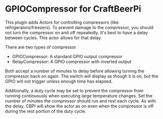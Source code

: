 # GPIOCompressor for CraftBeerPi

This plugin adds Actors for controlling compressors (like refrigerators/freezers). To prevent damage to the compressor, you should not turn the compressor on and off repeatedly. It's best to have a delay between cycles. This actor allows for that delay.

There are two types of compressor
- GPIOCompressor: A standard GPIO output compressor
- RelayCompressor: A GPIO compressor with inverted output

Both accept a number of minutes to delay before allowing turning the compressor back on again. The switch will display as though it is on, but the GPIO will not trigger unless enough time has elapsed.

Additionally, a duty cycle may be set to prevent the compressor from running continuously when executing large temperature changes.  Set the number of minutes the compressor should run and rest each cycle. As with the delay, CBPI will show the actor as on even when the compressor is off during the rest portion of the duty cycle.
